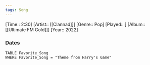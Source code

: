 ```yaml
---
tags: Song  
---
```

[Time:: 2:30]
[Artist:: [[Clannad]]]
[Genre:: Pop]
[Played:: ]
[Album:: [[Ultimate FM Gold]]]
[Year:: 2022]
### Dates
````dataview
TABLE Favorite_Song
WHERE Favorite_Song = "Theme from Harry's Game"
````
